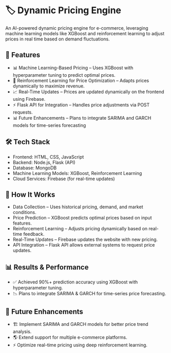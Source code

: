 # 🏷️ Dynamic Pricing Engine

An AI-powered dynamic pricing engine for e-commerce, leveraging machine learning models like XGBoost and reinforcement learning to adjust prices in real time based on demand fluctuations.

## 🚀 Features

- 📊 Machine Learning-Based Pricing – Uses XGBoost with hyperparameter tuning to predict optimal prices.
- 🔄 Reinforcement Learning for Price Optimization – Adapts prices dynamically to maximize revenue.
- 📈 Real-Time Updates – Prices are updated dynamically on the frontend using Firebase.
- ⚡ Flask API for Integration – Handles price adjustments via POST requests.
- 📊 Future Enhancements – Plans to integrate SARIMA and GARCH models for time-series forecasting

## 🛠️ Tech Stack

- Frontend: HTML, CSS, JavaScript
- Backend: Node.js, Flask (API)
- Database: MongoDB
- Machine Learning Models: XGBoost, Reinforcement Learning
- Cloud Services: Firebase (for real-time updates)

## 🔬 How It Works
- Data Collection – Uses historical pricing, demand, and market conditions.
- Price Prediction – XGBoost predicts optimal prices based on input features.
- Reinforcement Learning – Adjusts pricing dynamically based on real-time feedback.
- Real-Time Updates – Firebase updates the website with new pricing.
- API Integration – Flask API allows external systems to request price updates.

## 📊 Results & Performance
- ✅ Achieved 90%+ prediction accuracy using XGBoost with hyperparameter tuning.
- 📉 Plans to integrate SARIMA & GARCH for time-series price forecasting.

## 🎯 Future Enhancements
- 🏗️ Implement SARIMA and GARCH models for better price trend analysis.
- 🌎 Extend support for multiple e-commerce platforms.
- ⚡ Optimize real-time pricing using deep reinforcement learning.
